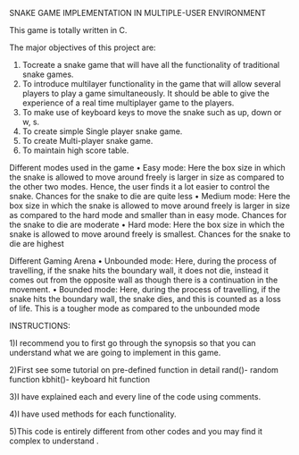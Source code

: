 SNAKE GAME IMPLEMENTATION IN MULTIPLE-USER ENVIRONMENT

This game is totally written in C.

The major objectives of this project are:

1. Tocreate a snake game that will have all the functionality of traditional snake games.
2. To introduce multilayer functionality in the game that will allow several players to play a game simultaneously. It should be able to give the experience of a real time multiplayer game to the players.
3. To make use of keyboard keys to move the snake such as up, down or w, s.
4. To create simple Single player snake game.
5. To create Multi-player snake game.
6. To maintain high score table.

Different modes used in the game • Easy mode: Here the box size in which the snake is allowed to move around freely is larger in size as compared to the other two modes. Hence, the user finds it a lot easier to control the snake. Chances for the snake to die are quite less • Medium mode: Here the box size in which the snake is allowed to move around freely is larger in size as compared to the hard mode and smaller than in easy mode. Chances for the snake to die are moderate • Hard mode: Here the box size in which the snake is allowed to move around freely is smallest. Chances for the snake to die are highest

Different Gaming Arena • Unbounded mode: Here, during the process of travelling, if the snake hits the boundary wall, it does not die, instead it comes out from the opposite wall as though there is a continuation in the movement. • Bounded mode: Here, during the process of travelling, if the snake hits the boundary wall, the snake dies, and this is counted as a loss of life. This is a tougher mode as compared to the unbounded mode

INSTRUCTIONS:

1)I recommend you to first go through the synopsis so that you can understand what we are going to implement in this game.

2)First see some tutorial on pre-defined function in detail rand()- random function kbhit()- keyboard hit function

3)I have explained each and every line of the code using comments.

4)I have used methods for each functionality.

5)This code is entirely different from other codes and you may find it complex to understand .

